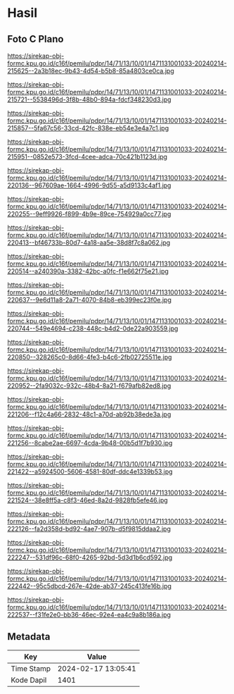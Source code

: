 # Hasil

## Foto C Plano

https://sirekap-obj-formc.kpu.go.id/c16f/pemilu/pdpr/14/71/13/10/01/1471131001033-20240214-215625--2a3b18ec-9b43-4d54-b5b8-85a4803ce0ca.jpg

https://sirekap-obj-formc.kpu.go.id/c16f/pemilu/pdpr/14/71/13/10/01/1471131001033-20240214-215721--5538496d-3f8b-48b0-894a-fdcf348230d3.jpg

https://sirekap-obj-formc.kpu.go.id/c16f/pemilu/pdpr/14/71/13/10/01/1471131001033-20240214-215857--5fa67c56-33cd-42fc-838e-eb54e3e4a7c1.jpg

https://sirekap-obj-formc.kpu.go.id/c16f/pemilu/pdpr/14/71/13/10/01/1471131001033-20240214-215951--0852e573-3fcd-4cee-adca-70c421b1123d.jpg

https://sirekap-obj-formc.kpu.go.id/c16f/pemilu/pdpr/14/71/13/10/01/1471131001033-20240214-220136--967609ae-1664-4996-9d55-a5d9133c4af1.jpg

https://sirekap-obj-formc.kpu.go.id/c16f/pemilu/pdpr/14/71/13/10/01/1471131001033-20240214-220255--9eff9926-f899-4b9e-89ce-754929a0cc77.jpg

https://sirekap-obj-formc.kpu.go.id/c16f/pemilu/pdpr/14/71/13/10/01/1471131001033-20240214-220413--bf46733b-80d7-4a18-aa5e-38d8f7c8a062.jpg

https://sirekap-obj-formc.kpu.go.id/c16f/pemilu/pdpr/14/71/13/10/01/1471131001033-20240214-220514--a240390a-3382-42bc-a0fc-f1e662f75e21.jpg

https://sirekap-obj-formc.kpu.go.id/c16f/pemilu/pdpr/14/71/13/10/01/1471131001033-20240214-220637--9e6d11a8-2a71-4070-84b8-eb399ec23f0e.jpg

https://sirekap-obj-formc.kpu.go.id/c16f/pemilu/pdpr/14/71/13/10/01/1471131001033-20240214-220744--549e4694-c238-448c-b4d2-0de22a903559.jpg

https://sirekap-obj-formc.kpu.go.id/c16f/pemilu/pdpr/14/71/13/10/01/1471131001033-20240214-220850--328265c0-8d66-4fe3-b4c6-2fb02725511e.jpg

https://sirekap-obj-formc.kpu.go.id/c16f/pemilu/pdpr/14/71/13/10/01/1471131001033-20240214-220952--2fa9032c-932c-48b4-8a21-f679afb82ed8.jpg

https://sirekap-obj-formc.kpu.go.id/c16f/pemilu/pdpr/14/71/13/10/01/1471131001033-20240214-221206--f12c4a66-2832-48c1-a70d-ab92b38ede3a.jpg

https://sirekap-obj-formc.kpu.go.id/c16f/pemilu/pdpr/14/71/13/10/01/1471131001033-20240214-221256--8cabe2ae-6697-4cda-9b48-00b5d1f7b930.jpg

https://sirekap-obj-formc.kpu.go.id/c16f/pemilu/pdpr/14/71/13/10/01/1471131001033-20240214-221422--a5924500-5606-4581-80df-ddc4e1339b53.jpg

https://sirekap-obj-formc.kpu.go.id/c16f/pemilu/pdpr/14/71/13/10/01/1471131001033-20240214-221524--38e8ff5a-c8f3-46ed-8a2d-9828fb5efe46.jpg

https://sirekap-obj-formc.kpu.go.id/c16f/pemilu/pdpr/14/71/13/10/01/1471131001033-20240214-222126--fa2d358d-bd92-4ae7-907b-d5f9815ddaa2.jpg

https://sirekap-obj-formc.kpu.go.id/c16f/pemilu/pdpr/14/71/13/10/01/1471131001033-20240214-222247--531df96c-68f0-4265-92bd-5d3d1b6cd592.jpg

https://sirekap-obj-formc.kpu.go.id/c16f/pemilu/pdpr/14/71/13/10/01/1471131001033-20240214-222442--95c5dbcd-267e-42de-ab37-245c413fe16b.jpg

https://sirekap-obj-formc.kpu.go.id/c16f/pemilu/pdpr/14/71/13/10/01/1471131001033-20240214-222537--f31fe2e0-bb36-46ec-92e4-ea4c9a8b186a.jpg


## Metadata

| Key        | Value               |
| ---------- | ------------------- |
| Time Stamp | 2024-02-17 13:05:41 |
| Kode Dapil | 1401                |



